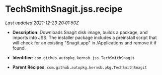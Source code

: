 # TechSmithSnagit.jss.recipe

_Last updated 2021-12-23 20:01:50Z_

- **Description**: Downloads Snagit disk image, builds a package, and imports into JSS. The installer package includes a preinstall script that will check for an existing "Snagit.app" in /Applications and remove it if found.

- **Identifier**: `com.github.autopkg.kernsb.jss.TechSmithSnagit`

- **Parent Recipes**: `com.github.autopkg.kernsb.pkg.TechSmithSnagit`
